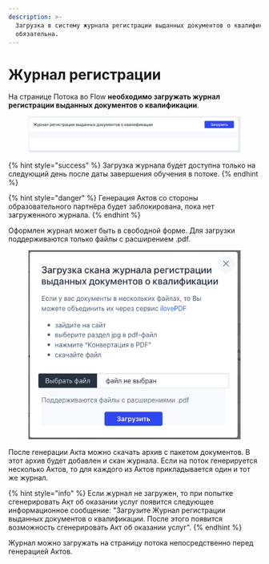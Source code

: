 ```yaml
---
description: >-
  Загрузка в систему журнала регистрации выданных документов о квалификации
  обязательна.
---
```


# Журнал регистрации

На странице Потока во Flow **необходимо загружать журнал регистрации выданных документов о квалификации**.

<figure><img src="../.gitbook/assets/image (20) (2).png" alt=""><figcaption></figcaption></figure>

{% hint style="success" %}
Загрузка журнала будет доступна только на следующий день после даты завершения обучения в потоке.
{% endhint %}

{% hint style="danger" %}
Генерация Актов со стороны образовательного партнёра будет заблокирована, пока нет загруженного журнала.
{% endhint %}

Оформлен журнал может быть в свободной форме. Для загрузки поддерживаются только файлы с расширением .pdf.

<figure><img src="../.gitbook/assets/image (3) (2) (1).png" alt=""><figcaption></figcaption></figure>

После генерации Акта можно скачать архив с пакетом документов. В этот архив будет добавлен и скан журнала. Если на поток генерируется несколько Актов, то для каждого из Актов прикладывается один и тот же журнал.

{% hint style="info" %}
Если журнал не загружен, то при попытке сгенерировать Акт об оказании услуг появится следующее информационное сообщение: "Загрузите Журнал регистрации выданных документов о квалификации. После этого появится возможность сгенерировать Акт об оказании услуг".
{% endhint %}

Журнал можно загружать на страницу потока непосредственно перед генерацией Актов.
